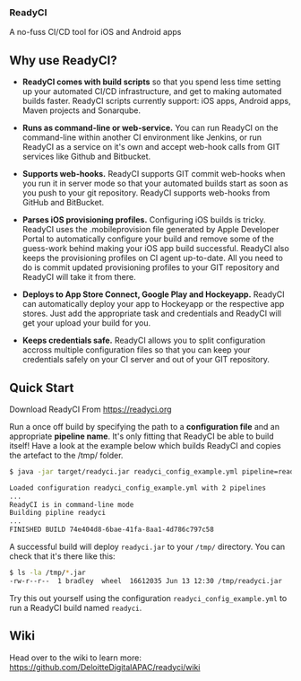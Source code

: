 ### ReadyCI
A no-fuss CI/CD tool for iOS and Android apps
    
## Why use ReadyCI?

- **ReadyCI comes with build scripts** so that you spend less time setting up your automated CI/CD infrastructure, and get to making automated builds faster. ReadyCI scripts currently support:
iOS apps, Android apps, Maven projects and Sonarqube.

- **Runs as command-line or web-service.** You can run ReadyCI on the command-line within another CI environment like Jenkins, or run ReadyCI as a service on it's own and accept web-hook calls from GIT services like Github and Bitbucket.

- **Supports web-hooks.** ReadyCI supports GIT commit web-hooks when you run it in server mode so that your automated builds start as soon as you push to your git repository. ReadyCI supports web-hooks from GitHub and BitBucket.

- **Parses iOS provisioning profiles.** Configuring iOS builds is tricky. ReadyCI uses the .mobileprovision file generated by Apple Developer Portal to automatically configure your build and remove some of the guess-work behind making your iOS app build successful. ReadyCI also keeps the provisioning profiles on CI agent up-to-date. All you need to do is commit updated provisioning profiles to your GIT repository and ReadyCI will take it from there.

- **Deploys to App Store Connect, Google Play and Hockeyapp.** ReadyCI can automatically deploy your app to Hockeyapp or the respective app stores. Just add the appropriate task and credentials and ReadyCI will get your upload your build for you.

- **Keeps credentials safe.** ReadyCI allows you to split configuration accross multiple configuration files so that you can keep your credentials safely on your CI server and out of your GIT repository.

## Quick Start
Download ReadyCI From https://readyci.org 

Run a once off build by specifying the path to a **configuration file** and an appropriate **pipeline name**. It's only fitting that ReadyCI be able to build itself! Have a look at the example below which builds ReadyCI and copies the artefact to the /tmp/ folder. 
 
```bash
$ java -jar target/readyci.jar readyci_config_example.yml pipeline=readyci

Loaded configuration readyci_config_example.yml with 2 pipelines
...
ReadyCI is in command-line mode
Building pipline readyci
...
FINISHED BUILD 74e404d8-6bae-41fa-8aa1-4d786c797c58 
```  
A successful build will deploy `readyci.jar` to your `/tmp/` directory. You can check that it's there like this:
```bash
$ ls -la /tmp/*.jar 
-rw-r--r--  1 bradley  wheel  16612035 Jun 13 12:30 /tmp/readyci.jar
```
Try this out yourself using the configuration `readyci_config_example.yml` to run a ReadyCI build named `readyci`.

## Wiki
Head over to the wiki to learn more: https://github.com/DeloitteDigitalAPAC/readyci/wiki
